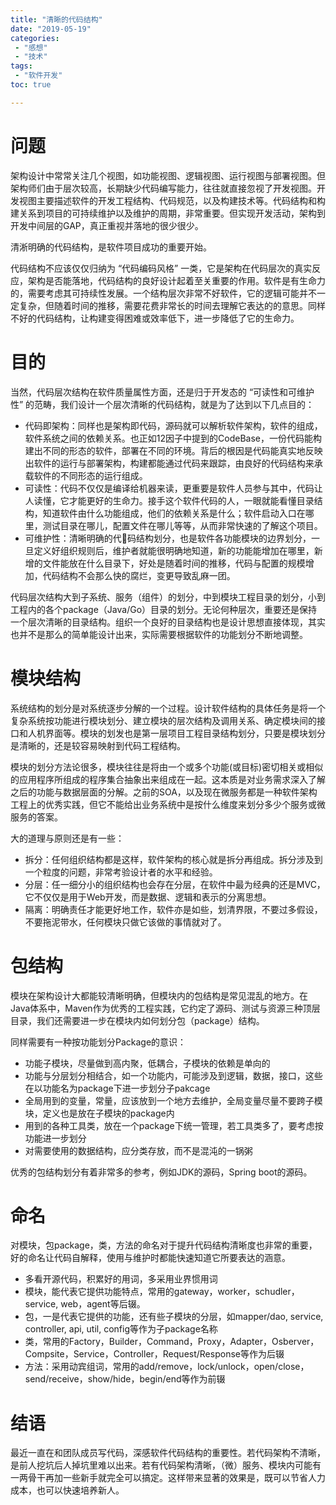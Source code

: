 ```yaml
---
title: "清晰的代码结构"
date: "2019-05-19"
categories:
 - "感想"
 - "技术"
tags:
 - "软件开发"
toc: true

---
```


# 问题

架构设计中常常关注几个视图，如功能视图、逻辑视图、运行视图与部署视图。但架构师们由于层次较高，长期缺少代码编写能力，往往就直接忽视了开发视图。开发视图主要描述软件的开发工程结构、代码规范，以及构建技术等。代码结构和构建关系到项目的可持续维护以及维护的周期，非常重要。但实现开发活动，架构到开发中间层的GAP，真正重视并落地的很少很少。

清淅明确的代码结构，是软件项目成功的重要开始。

代码结构不应该仅仅归纳为 “代码编码风格” 一类，它是架构在代码层次的真实反应，架构是否能落地，代码结构的良好设计起着至关重要的作用。软件是有生命力的，需要考虑其可持续性发展。一个结构层次非常不好软件，它的逻辑可能并不一定复杂，但随着时间的推移，需要花费非常长的时间去理解它表达的的意思。同样不好的代码结构，让构建变得困难或效率低下，进一步降低了它的生命力。
<!--more-->

# 目的

当然，代码层次结构在软件质量属性方面，还是归于开发态的 “可读性和可维护性” 的范畴，我们设计一个层次清晰的代码结构，就是为了达到以下几点目的：

 - 代码即架构：同样也是架构即代码，源码就可以解析软件架构，软件的组成，软件系统之间的依赖关系。也正如12因子中提到的CodeBase，一份代码能构建出不同的形态的软件，部署在不同的环境。背后的根因是代码能真实地反映出软件的运行与部署架构，构建都能通过代码来跟踪，由良好的代码结构来承载软件的不同形态的运行组成。
 - 可读性：代码不仅仅是编译给机器来读，更重要是软件人员参与其中，代码让人读懂，它才能更好的生命力。接手这个软件代码的人，一眼就能看懂目录结构，知道软件由什么功能组成，他们的依赖关系是什么；软件启动入口在哪里，测试目录在哪儿，配置文件在哪儿等等，从而非常快速的了解这个项目。
 - 可维护性：清晰明确的代码结构划分，也是软件各功能模块的边界划分，一旦定义好组织规则后，维护者就能很明确地知道，新的功能能增加在哪里，新增的文件能放在什么目录下，好处是随着时间的推移，代码与配置的规模增加，代码结构不会那么快的腐烂，变更导致乱麻一团。

代码层次结构大到子系统、服务（组件）的划分，中到模块工程目录的划分，小到工程内的各个package（Java/Go）目录的划分。无论何种层次，重要还是保持一个层次清晰的目录结构。组织一个良好的目录结构也是设计思想直接体现，其实也并不是那么的简单能设计出来，实际需要根据软件的功能划分不断地调整。

# 模块结构

系统结构的划分是对系统逐步分解的一个过程。设计软件结构的具体任务是将一个复杂系统按功能进行模块划分、建立模块的层次结构及调用关系、确定模块间的接口和人机界面等。模块的划发也是第一层项目工程目录结构划分，只要是模块划分是清晰的，还是较容易映射到代码工程结构。

模块的划分方法论很多，模块往往是将由一个或多个功能(或目标)密切相关或相似的应用程序所组成的程序集合抽象出来组成在一起。这本质是对业务需求深入了解之后的功能与数据层面的分解。之前的SOA，以及现在微服务都是一种软件架构工程上的优秀实践，但它不能给出业务系统中是按什么维度来划分多少个服务或微服务的答案。

大的道理与原则还是有一些：

 - 拆分：任何组织结构都是这样，软件架构的核心就是拆分再组成。拆分涉及到一个粒度的问题，非常考验设计者的水平和经验。
 - 分层：任一细分小的组织结构也会存在分层，在软件中最为经典的还是MVC，它不仅仅是用于Web开发，而是数据、逻辑和表示的分离思想。
 - 隔离：明确责任才能更好地工作，软件亦是如些，划清界限，不要过多假设，不要拖泥带水，任何模块只做它该做的事情就对了。

# 包结构

模块在架构设计大都能较清晰明确，但模块内的包结构是常见混乱的地方。在Java体系中，Maven作为优秀的工程实践，它约定了源码、测试与资源三种顶层目录，我们还需要进一步在模块内如何划分包（package）结构。

同样需要有一种按功能划分Package的意识：

 - 功能子模块，尽量做到高内聚，低耦合，子模块的依赖是单向的
 - 功能与分层划分相结合，如一个功能内，可能涉及到逻辑，数据，接口，这些在以功能名为package下进一步划分子pakcage
 - 全局用到的变量，常量，应该放到一个地方去维护，全局变量尽量不要跨子模块，定义也是放在子模块的package内
 - 用到的各种工具类，放在一个package下统一管理，若工具类多了，要考虑按功能进一步划分
 - 对需要使用的数据结构，应分类存放，而不是混沌的一锅粥
  
优秀的包结构划分有着非常多的参考，例如JDK的源码，Spring boot的源码。

# 命名

对模块，包package，类，方法的命名对于提升代码结构清晰度也非常的重要，好的命名让代码自解释，使用与维护时都能快速知道它所要表达的涵意。

 - 多看开源代码，积累好的用词，多采用业界惯用词
 - 模块，能代表它提供功能特点，常用的gateway，worker，schudler，service, web，agent等后辍。
 - 包，一是代表它提供的功能，还有些子模块的分层，如mapper/dao, service, controller, api, util, config等作为子package名称
 - 类，常用的Factory，Builder，Command，Proxy，Adapter，Osberver，Compsite，Service，Controller，Request/Response等作为后辍
 - 方法：采用动宾组词，常用的add/remove，lock/unlock，open/close，send/receive，show/hide，begin/end等作为前辍

# 结语

最近一直在和团队成员写代码，深感软件代码结构的重要性。若代码架构不清晰，是前人挖坑后人掉坑里难以出来。若有代码架构清晰，（微）服务、模块内可能有一两骨干再加一些新手就完全可以搞定。这样带来显著的效果是，既可以节省人力成本，也可以快速培养新人。
